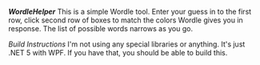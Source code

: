 ***WordleHelper***
This is a simple Wordle tool. Enter your guess in to the first row, click second row of boxes to match the colors Wordle gives you in response. The list of possible words narrows as you go.

*Build Instructions*
I'm not using any special libraries or anything. It's just .NET 5 with WPF. If you have that, you should be able to build this.